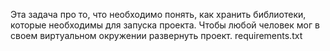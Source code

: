 Эта задача про то, что необходимо понять, как хранить библиотеки, которые необходимы для запуска проекта.
Чтобы любой человек мог в своем виртуальном окружении развернуть проект. 
requirements.txt